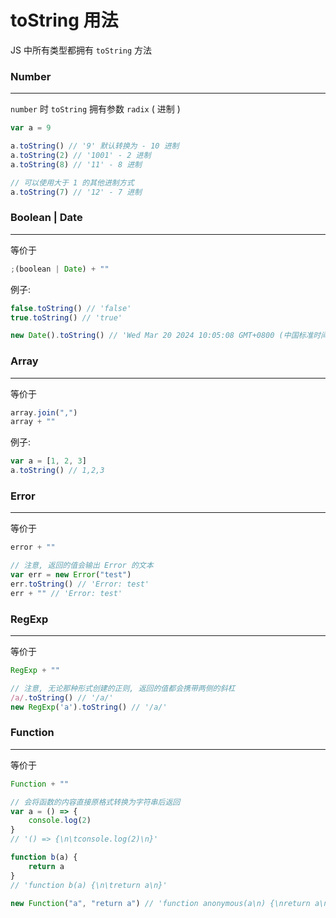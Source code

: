 # toString 用法

JS 中所有类型都拥有 `toString` 方法

### Number

---

`number` 时 `toString` 拥有参数 `radix` ( 进制 )

```javascript
var a = 9

a.toString() // '9' 默认转换为 - 10 进制
a.toString(2) // '1001' - 2 进制
a.toString(8) // '11' - 8 进制

// 可以使用大于 1 的其他进制方式
a.toString(7) // '12' - 7 进制
```

### Boolean | Date

---

等价于

```javascript
;(boolean | Date) + ""
```

例子:

```javascript
false.toString() // 'false'
true.toString() // 'true'

new Date().toString() // 'Wed Mar 20 2024 10:05:08 GMT+0800 (中国标准时间)'
```

### Array

---

等价于

```javascript
array.join(",")
array + ""
```

例子:

```javascript
var a = [1, 2, 3]
a.toString() // 1,2,3
```

### Error

---

等价于

```javascript
error + ""

// 注意, 返回的值会输出 Error 的文本
var err = new Error("test")
err.toString() // 'Error: test'
err + "" // 'Error: test'
```

### RegExp

---

等价于

```javascript
RegExp + ""

// 注意, 无论那种形式创建的正则, 返回的值都会携带两侧的斜杠
/a/.toString() // '/a/'
new RegExp('a').toString() // '/a/'
```

### Function

---

等价于

```javascript
Function + ""

// 会将函数的内容直接原格式转换为字符串后返回
var a = () => {
	console.log(2)
}
// '() => {\n\tconsole.log(2)\n}'

function b(a) {
	return a
}
// 'function b(a) {\n\treturn a\n}'

new Function("a", "return a") // 'function anonymous(a\n) {\nreturn a\n}'
```

<!--
Function (anything whose typeof returns "function")
-->
